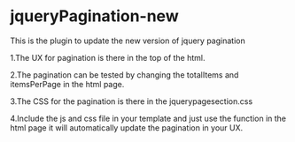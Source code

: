 # jqueryPagination-new
This is the plugin to update the new version of jquery pagination

1.The UX for pagination is there in the top of the html.

2.The pagination can be tested by changing the totalItems and itemsPerPage in the html page.

3.The CSS for the pagination is there in the jquerypagesection.css

4.Include the js and css file in your template and just use the function in the html page it will automatically update the pagination in your UX.
